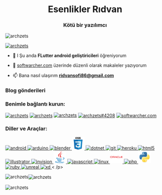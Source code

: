<h1 align="center">Esenlikler Rıdvan</h1>
<h3 align="center">Kötü bir yazılımcı</h3>

<p align="left"> <img src="https://komarev.com/ ghpvc/?username=archzets&label=Profile%20views&color=0e75b6&style=flat" alt="archzets" /> </p>

<p align="left"> <a href="https://github.com/ryo-ma /github-profile-trophy"><img src="https://github-profile-trophy.vercel.app/?username=archzets" alt="archzets" /></a> </p>

- 🌱 I Şu anda **FLutter android geliştiricileri** öğreniyorum

- 📝 [softwarcher.com](softwarcher.com) üzerinde düzenli olarak makaleler yazıyorum

- 📫 Bana nasıl ulaşırım **ridvansofi86@gmail.com**

### Blog gönderileri
<!-- BLOG-POST-LIST:START -->
<!-- BLOG-POST-LIST:END -->

<h3 align="left">Benimle bağlantı kurun:</h3>
<p align="left">
<a href="https://twitter.com/archzets" target="blank"><img align="center" src="https://raw.githubusercontent.com/rahuldkjain/github-profile-readme-generator /master/src/images/icons/Social/twitter.svg" alt="archzets" height="30" width="40" /></a>
<a href="https://instagram.com/archzets " target="boş"><img align="center" src="https://raw.githubusercontent.com/rahuldkjain/github-profile-readme-generator/master/src/images/icons/Social/instagram.svg " alt="archzets" height="30" width="40" /></a>
<a href="https://www.youtube.com/c/archzets" target="boş"><img hizala ="center" src="https://raw.githubusercontent.com/rahuldkjain/github-profile-readme-generator/master/src/images/icons/Social/youtube.svg" alt="archzets" height="30" width="40" /></a>
<a href="https://discord.gg/archzets#4208" target="boş"><img align="center" src="https://raw.githubusercontent.com/rahuldkjain/github-profile-readme -generator/master/src/images/icons/Social/discord.svg" alt="archzets#4208" height="30" width="40" /></a>
<a href="/softwarcher.com" target="boş"><img align="center" src="https://raw.githubusercontent.com/rahuldkjain/github-profile-readme-generator/master/src/images/icons/Social/rss.svg" alt="softwarcher.com" height="30" width="40" /></a>
</p>

<h3 align="left">Diller ve Araçlar:</h3>
<p align="left"> <a href="https://developer.android.com" target="_blank" rel="noreferrer"> <img src="https://raw.githubusercontent.com/devicons /devicon/master/icons/android/android-original-wordmark.svg" alt="android" width="40" height="40"/> </a> <a href="https://www.arduino .cc/" target="_blank" rel="noreferrer"> <img src="https://cdn.worldvectorlogo.com/logos/arduino-1.svg" alt="arduino" width="40" height= "40"/> </a> <a href="https://www.blender.org/" target="_blank" rel="noreferrer"> <img src="https://download.blender.org/branding/community/blender_community_badge_white.svg" alt="blender" width="40" height="40"/> </a> <a href="https://www.w3schools.com/css/" hedef ="_blank" rel="noreferrer"> <img src="https://raw.githubusercontent.com/devicons/devicon/master/icons/css3/css3-original-wordmark.svg" alt="css3" width= "40" height="40"/> </a> <a href="https://dotnet.microsoft.com/" target="_blank" rel="noreferrer"> <img src="https:// raw.githubusercontent.com/devicons/devicon/master/icons/dot-net/dot-net-original-wordmark.svg" alt="dotnet" width="40" height="40"/> </a><a href="https://git-scm.com/" target="_blank" rel="noreferrer"> <img src="https://www.vectorlogo.zone/logos/git-scm/git- scm-icon.svg" alt="git" width="40" height="40"/> </a> <a href="https://heroku.com" target="_blank" rel="noreferrer" > <img src="https://www.vectorlogo.zone/logos/heroku/heroku-icon.svg" alt="heroku" width="40" height="40"/> </a> <a href ="https://www.w3.org/html/" target="_blank" rel="noreferrer"> <img src="https://raw.githubusercontent.com/devicons/devicon/master/icons/html5 /html5-orijinal-wordmark.svg"alt="html5" width="40" height="40"/> </a> <a href="https://www.adobe.com/in/products/illustrator.html" target="_blank" rel ="noreferrer"> <img src="https://www.vectorlogo.zone/logos/adobe_illustrator/adobe_illustrator-icon.svg" alt="illustrator" width="40" height="40"/> </a > <a href="https://www.invisionapp.com/" target="_blank" rel="noreferrer"> <img src="https://www.vectorlogo.zone/logos/invisionapp/invisionapp-icon .svg" alt="invision" width="40" height="40"/> </a> <a href="https://www.java.com" target="_blank"rel="noreferrer"> <img src="https://raw.githubusercontent.com/devicons/devicon/master/icons/java/java-original.svg" alt="java" width="40" height=" 40"/> </a> <a href="https://developer.mozilla.org/en-US/docs/Web/JavaScript" target="_blank" rel="noreferrer"> <img src="https ://raw.githubusercontent.com/devicons/devicon/master/icons/javascript/javascript-original.svg" alt="javascript" width="40" height="40"/> </a> <a href= "https://www.linux.org/" target="_blank" rel="noreferrer"> <img src="https://raw.githubusercontent.com/devicons/devicon/master/icons/linux/linux- orijinal.svg" alt="linux" width="40" height="40"/> </a> <a href="https://www.oracle.com/" target="_blank" rel="noreferrer"> <img src="https://raw.githubusercontent.com/devicons/devicon/master/icons/oracle/oracle-original.svg" alt="oracle" width="40" height="40"/> </ a> <a href="https://www.php.net" target="_blank" rel="noreferrer"> <img src="https://raw.githubusercontent.com/devicons/devicon/master/icons /php/php-original.svg" alt="php" width="40" height="40"/> </a> <a href="https://www.python.org" target="_blank" rel="noreferrer"> <img src="https://raw.githubusercontent.com/devicons/devicon/master/icons/python/python-original.svg" alt="python" width="40" height="40"/ > </a> <a href="https://www.ruby-lang.org/en/" target="_blank" rel="noreferrer"> <img src="https://raw.githubusercontent.com /devicons/devicon/master/icons/ruby/ruby-original.svg" alt="ruby" width="40" height="40"/> </a> <a href="https://unrealengine.com /" target="_blank" rel="noreferrer"> <img src="https://raw.githubusercontent.com/kenangundogan/fontisto/036b7eca71aab1bef8e6a0518f7329f13ed62f6b/icons/svg/brand/unreal-engine.svg" alt="unreal" width="40" height="40"/> </a> <a href="https://www.adobe.com/products/xd.html" target="_blank" rel ="noreferrer"> <img src="https://cdn.worldvectorlogo.com/logos/adobe-xd.svg" alt="xd" width="40" height="40"/> </a> < /p>

<p><img align="left" src="https://github-readme-stats.vercel.app/api/top-langs?username=archzets&show_icons=true&locale=tr&layout=compact" alt="archzets" /> </p>

<p> <img align="center" src="https://github-readme-stats.vercel.app/api?username=archzets&show_icons=true&locale=en" alt="archzets" /> </p>

<p><img align="center" src="https://github-readme-streak-stats.herokuapp.com/?user=archzets&" alt="archzets" /></p>
